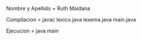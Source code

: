 Nombre y Apellido = Ruth Maidana

Compilacion = javac lexico.java lexema.java main.java

Ejecucion = java main
